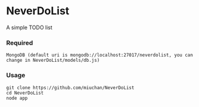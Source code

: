 NeverDoList
===========

A simple TODO list

### Required
    MongoDB (default uri is mongodb://localhost:27017/neverdolist, you can change in NeverDoList/models/db.js)
    
### Usage

    git clone https://github.com/miuchan/NeverDoList
    cd NeverDoList
    node app
